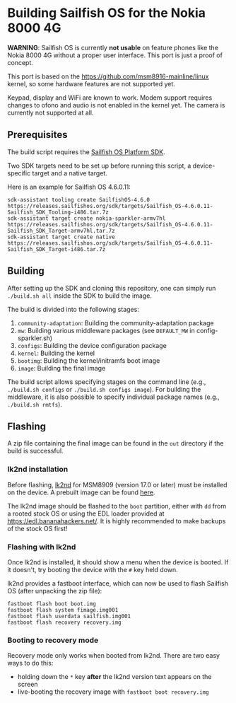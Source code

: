# Building Sailfish OS for the Nokia 8000 4G

**WARNING**: Sailfish OS is currently **not usable** on feature phones like the Nokia 8000 4G without
a proper user interface. This port is just a proof of concept.

This port is based on the <https://github.com/msm8916-mainline/linux> kernel, so some hardware features
are not supported yet.

Keypad, display and WiFi are known to work. Modem support requires changes to ofono and audio is not
enabled in the kernel yet. The camera is currently not supported at all.

## Prerequisites
The build script requires the [Sailfish OS Platform SDK](https://docs.sailfishos.org/Tools/Platform_SDK/Installation/).

Two SDK targets need to be set up before running this script, a device-specific target and a native target.

Here is an example for Sailfish OS 4.6.0.11:

```
sdk-assistant tooling create SailfishOS-4.6.0 https://releases.sailfishos.org/sdk/targets/Sailfish_OS-4.6.0.11-Sailfish_SDK_Tooling-i486.tar.7z
sdk-assistant target create nokia-sparkler-armv7hl https://releases.sailfishos.org/sdk/targets/Sailfish_OS-4.6.0.11-Sailfish_SDK_Target-armv7hl.tar.7z
sdk-assistant target create native https://releases.sailfishos.org/sdk/targets/Sailfish_OS-4.6.0.11-Sailfish_SDK_Target-i486.tar.7z
```

## Building

After setting up the SDK and cloning this repository, one can simply run `./build.sh all` inside the SDK
to build the image.

The build is divided into the following stages:
1. `community-adaptation`: Building the community-adaptation package
2. `mw`: Building various middleware packages (see `DEFAULT_MW` in config-sparkler.sh)
3. `configs`: Building the device configuration package
4. `kernel`: Building the kernel
5. `bootimg`: Building the kernel/initramfs boot image
6. `image`: Building the final image

The build script allows specifying stages on the command line (e.g., `./build.sh configs` or `./build.sh configs image`).
For building the middleware, it is also possible to specify individual package names (e.g., `./build.sh rmtfs`).


## Flashing

A zip file containing the final image can be found in the `out` directory if the build is successful.

### lk2nd installation
Before flashing, [lk2nd](https://github.com/msm8916-mainline/lk2nd) for MSM8909 (version 17.0 or later) must be
installed on the device. A prebuilt image can be found [here](https://github.com/msm8916-mainline/lk2nd/releases/download/17.0/lk2nd-msm8909.img).

The lk2nd image should be flashed to the `boot` partition, either with `dd` from a rooted stock OS or using the
EDL loader provided at <https://edl.bananahackers.net/>. It is highly recommended to make backups of the stock OS
first!

### Flashing with lk2nd
Once lk2nd is installed, it should show a menu when the device is booted. If it doesn't, try booting the device
with the `#` key held down.

lk2nd provides a fastboot interface, which can now be used to flash Sailfish OS (after unpacking the zip file):

```
fastboot flash boot boot.img
fastboot flash system fimage.img001
fastboot flash userdata sailfish.img001
fastboot flash recovery recovery.img
```

### Booting to recovery mode
Recovery mode only works when booted from lk2nd. There are two easy ways to do this:

- holding down the `*` key **after** the lk2nd version text appears on the screen
- live-booting the recovery image with `fastboot boot recovery.img`
